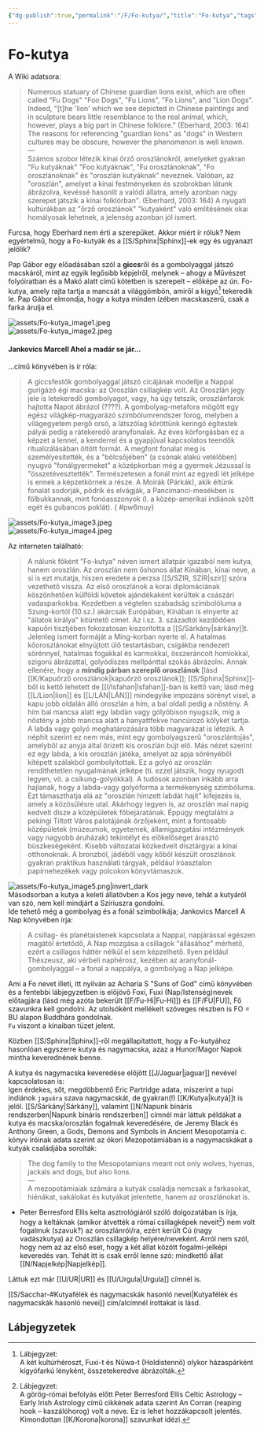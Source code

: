 ```yaml
---
{"dg-publish":true,"permalink":"/F/Fo-kutya/","title":"Fo-kutya","tags":["Englishtexttranslated"],"created":"2023-11-05T04:33","updated":"2024-02-28T17:41"}
---
```



# Fo-kutya

A Wiki adatsora:  
> Numerous statuary of Chinese guardian lions exist, which are often called "Fu Dogs" "Foo Dogs", "Fu Lions", "Fo Lions", and "Lion Dogs". Indeed, "\[t\]he 'lion' which we see depicted in Chinese paintings and in sculpture bears little resemblance to the real animal, which, however, plays a big part in Chinese folklore." (Eberhard, 2003: 164) The reasons for referencing "guardian lions" as "dogs" in Western cultures may be obscure, however the phenomenon is well known.  
> —  
> Számos szobor létezik kínai őrző oroszlánokról, amelyeket gyakran "Fu kutyáknak" "Foo kutyáknak", "Fu oroszlánoknak", "Fo oroszlánoknak" és "oroszlán kutyáknak" neveznek. Valóban, az "oroszlán", amelyet a kínai festményeken és szobrokban látunk ábrázolva, kevéssé hasonlít a valódi állatra, amely azonban nagy szerepet játszik a kínai folklórban". (Eberhard, 2003: 164) A nyugati kultúrákban az "őrző oroszlánok" "kutyaként" való említésének okai homályosak lehetnek, a jelenség azonban jól ismert.  

Furcsa, hogy Eberhard nem érti a szerepüket. Akkor miért ír róluk? Nem egyértelmű, hogy a Fo-kutyák és a [[S/Sphinx\|Sphinx]]-ek egy és ugyanazt jelölik?  

Pap Gábor egy előadásában szól a **giccs**ről  és a gombolyaggal játszó macskáról, mint az egyik legősibb képjelről, melynek – ahogy a Művészet folyóiratban és a Makó alatt című kötetben is szerepelt – előképe az ún. Fo-kutya, amely rajta tartja a mancsát a világgömbön, amiről a kígyó[^1] tekeredik le. Pap Gábor elmondja, hogy a kutya minden ízében macskaszerű, csak a farka árulja el.  
  

![assets/Fo-kutya_image1.jpeg](/img/user/F/assets/Fo-kutya_image1.jpeg)  
![assets/Fo-kutya_image2.jpeg](/img/user/F/assets/Fo-kutya_image2.jpeg)  

#### Jankovics Marcell Ahol a madár se jár...

...című könyvében is ír róla:  
> A giccsfestők gombolyaggal játszó cicájának modellje a Nappal gurigázó égi macska: az Oroszlán csillagkép volt. Az Oroszlán jegy jele is letekeredő gombolyagot, vagy, ha úgy tetszik, oroszlánfarok hajtotta Napot ábrázol (????). A gombolyag-metafora mögött egy egész világkép-magyarázó szimbólumrendszer forog, melyben a világegyetem pergő orsó, a látszólag köröttünk keringő égitestek pályái pedig a rátekeredő aranyfonalak. Az éves körforgásban ez a képzet a lennel, a kenderrel és a gyapjúval kapcsolatos teendők ritualizálásában öltött formát. A megfont fonalat meg is személyesítették, és a "bölcsőjében" (a csónak alakú vetélőben) nyugvó "fonálgyermeket" a középkorban még a gyermek Jézussal is "összetévesztették". Természetesen a fonál mint az egyedi lét jelképe is ennek a képzetkörnek a része. A Moirák (Párkák), akik éltünk fonalát sodorják, pödrik és elvágják, a Pancimanci-mesékben is fölbukkannak, mint fonóasszonyok (l. a közép-amerikai indiánok szőtt egét és gubancos poklát).  { #pw6muy}


![assets/Fo-kutya_image3.jpeg](/img/user/F/assets/Fo-kutya_image3.jpeg)  
![assets/Fo-kutya_image4.jpeg](/img/user/F/assets/Fo-kutya_image4.jpeg)  

Az interneten található:  
> A nálunk főként "Fo-kutya" néven ismert állatpár igazából nem kutya, hanem oroszlán. Az oroszlán nem őshonos állat Kínában, kínai neve, a si is ezt mutatja, hiszen eredete a perzsa [[S/SZIR, SZÍR\|szir]] szóra vezethető vissza. Az első oroszlánok a korai diplomáciának köszönhetően külföldi követek ajándékaként kerültek a császári vadasparkokba. Kezdetben a végtelen szabadság szimbolóluma a Szung-kortól (10.sz.) akárcsak Európában, Kínában is elnyerte az "állatok királya" kitüntető címet. Az i.sz. 3. századtól kezdődően kapuőri tisztjében fokozatosan kiszorította a [[S/Sárkány\|sárkány]]t. Jelenleg ismert formáját a Ming-korban nyerte el. A hatalmas kőoroszlánokat elnyújtott ülő testartásban, csigákba rendezett sörénnyel, hatalmas fogakkal és karmokkal, összeráncolt homlokkal, szigorú ábrázattal, golyódíszes mellpánttal szokás ábrázolni. Annak ellenére, hogy a **mindig párban szereplő oroszlánok** \[lásd [[K/Kapuőrző oroszlánok\|kapuőrző oroszlánok]]; [[S/Sphinx\|Sphinx]]-ből is kettő lehetett de [[I/Isfahan\|Isfahan]]-ban is kettő van; lásd még [[L/Lion\|lion]] és [[L/LÁN\|LÁN]]\] mindegyike impozáns sörényt visel, a kapu jobb oldalán álló oroszlán a hím, a bal oldali pedig a nőstény. A hím bal mancsa alatt egy labdán vagy gólyóbison nyugszik, míg a nőstény a jobb mancsa alatt a hanyattfekve hancúrozó kölykét tartja. A labda vagy golyó meghatározására több magyarázat is létezik. A néphit szerint ez nem más, mint egy gombolyagszerû "oroszlántojás", amelyből az anyja által őrizett kis oroszlán bújt elő. Más nézet szerint ez egy labda, a kis oroszlán játéka, amelyet az apja sörényéből kitépett szálakból gombolyítottak. Ez a golyó az oroszlán rendíthetetlen nyugalmának jelképe (ti. ezzel játszik, hogy nyugodt legyen, vö. a csikung-golyókkal). A tudósok azonban inkább arra hajlanak, hogy a labda-vagy golyóforma a termékenység szimbóluma. Ezt támaszthatja alá az "oroszlán hímzett labdát hajít" kifejezés is, amely a közösülésre utal. Akárhogy legyen is, az oroszlán mai napig kedvelt dísze a középületek főbejáratának. Éppúgy megtalálni a pekingi Tiltott Város palotájánák őrzőjeként, mint a fontosabb középületek (múzeumok, egyetemek, államigazgatási intézmények vagy nagyobb áruházak) tekintélyt és előkelőséget árasztó büszkeségeként. Kisebb változatai közkedvelt dísztárgyai a kínai otthonoknak. A bronzból, jádéből vagy kőből készült oroszlánok gyakran praktikus használati tárgyak, például íróasztalon papírnehezékek vagy polcokon könyvtámaszok.  

![assets/Fo-kutya_image5.png|invert_dark](/img/user/F/assets/Fo-kutya_image5.png)  
Másodsorban a kutya a keleti állatövben a Kos jegy neve, tehát a kutyáról van szó, nem kell mindjárt a Szíriuszra gondolni.  
Ide tehető még a gombolyag és a fonál szimbolikája; Jankovics Marcell A Nap könyvében írja:  
> A csillag- és planétaistenek kapcsolata a Nappal, napjárással egészen magától értetődő, A Nap mozgása a csillagok "állásához" mérhető, ezért a csillagos háttér nélkül el sem képzelhető. Ilyen például Thészeusz, aki vérbeli naphérosz, kezében az aranyfonál-gombolyaggal – a fonal a nappálya, a gombolyag a Nap jelképe.  

Ami a Fo nevet illeti, itt nyilván az Acharia S "Suns of God" című könyvében és a fentebbi lábjegyzetben is előjövő Foxi, Fuxi (Nap/Istenség)nevek előtagjára (lásd még azóta bekerült [[F/Fu-Hi\|Fu-Hi]]) és [[F/FU\|FU]], Fő szavunkra kell gondolni. Az utolsóként mellékelt szöveges részben is FO = BU alapon Buddhára gondolnak.  
`Fu` viszont a kínaiban tüzet jelent.  

Közben [[S/Sphinx\|Sphinx]]-ről megállapítattott, hogy a Fo-kutyához hasonlóan egyszerre kutya és nagymacska, azaz a Hunor/Magor Napok mintha keverednének benne.

A kutya és nagymacska keveredése elöjött [[J/Jaguar\|jaguar]] nevével kapcsolatosan is:  
Igen érdekes, sőt, megdöbbentő Eric Partridge adata, miszerint a tupi indiánok `jaguára` szava nagymacskát, de gyakran(!) [[K/Kutya\|kutyá]]t is jelöl. [[S/Sárkány\|Sárkány]], valamint [[N/Napunk bináris rendszerben\|Napunk bináris rendszerben]] címnél már láttuk példákat a kutya és macska/oroszlán fogalmak keveredésére, de Jeremy Black és Anthony Green, a Gods, Demons and Symbols in Ancient Mesopotamia c. könyv íróinak adata szerint az ókori Mezopotámiában is a nagymacskákat a kutyák családjába sorolták:  
> The dog family to the Mesopotamians meant not only wolves, hyenas, jackals and dogs, but also lions.  
> —  
> A mezopotámiaiak számára a kutyák családja nemcsak a farkasokat, hiénákat, sakálokat és kutyákat jelentette, hanem az oroszlánokat is.  
- Peter Berresford Ellis kelta asztrológiáról szóló dolgozatában is írja, hogy a keltáknak (amikor átvették a római csillagképek neveit[^2]) nem volt fogalmuk (szavuk?) az oroszlánról/ra, ezért került Cú (nagy vadászkutya) az Oroszlán csillagkép helyére/neveként. Arról nem szól, hogy nem az az első eset, hogy a két állat között fogalmi-jelképi keveredés van. Tehát itt is csak erről lenne szó: mindkettő állat [[N/Napjelkép\|Napjelkép]].

Láttuk ezt már [[U/UR\|UR]] és [[U/Urgula\|Urgula]] címnél is.  

[[S/Sacchar-#Kutyafélék és nagymacskák hasonló nevei\|Kutyafélék és nagymacskák hasonló nevei]] cím/alcímnél írottakat is lásd.  

## Lábjegyzetek

[^1]: Lábjegyzet:  
A két kultúrhéroszt, Fuxi-t és Nüwa-t (Holdistennő) olykor házaspárként kígyófarkú lényként, összetekeredve ábrázolták.  

[^2]: Lábjegyzet:  
A görög-római befolyás előtt Peter Berresford Ellis Celtic Astrology – Early Irish Astrology című cikkének adata szerint An Corran (reaping hook – kaszálóhorog) volt a neve. Ez is lehet hozzákapcsolt jelentés. Kimondottan [[K/Korona\|korona]] szavunkat idézi.  